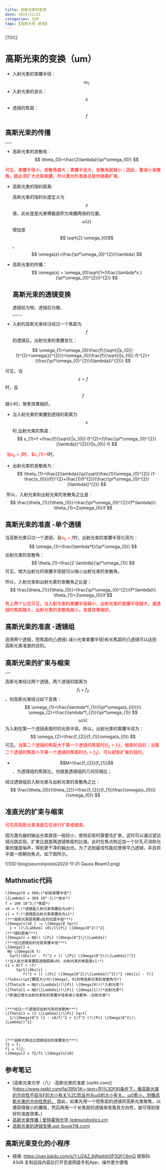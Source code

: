 ```yaml
---
title: 高斯光束的变换
date: 2023/11/21
categories: 光学
tags: [高斯光束 透镜]
---
```


<!-- toc -->

<!-- more -->

[TOC]



# 高斯光束的变换（um）

- 入射光束的束腰半径：$$\omega_{0}$$
- 入射光束的波长：$$\lambda$$
- 透镜的焦距：$$f$$

## 高斯光束的传播

<img src="D:\blog\source\posts\2023-11-21 Gauss Beam\GAUSS.jpg" alt="GAUSS" style="zoom:33%;" />

- 高斯光束的发散角：
  $$
  \theta_{0}=\frac{2\lambda}{\pi*\omega_{0}}
  $$
  

<font color='red'>可见，束腰半径小，发散角越大；束腰半径大，发散角就越小；因此，要减小发散角，就必须扩大光斑束腰，所以激光的准直总是伴随着扩束。</font>

- 高斯光束的瑞利距离:

  高斯光束的瑞利长度定义为 $$z$$值，此长度是光束横截面积为束腰两倍的位置。$$\omega(z)$$ 增加至$$ \sqrt{2} \omega_{0}$$。
  $$
  \omega(z)=\frac{\pi*\omega_{0}^{2}}{\lambda}
  $$
  

- 高斯光束的传播：
  $$
  \omega(s) = \omega_{0}\sqrt{1+(\frac{\lambda*s }{\pi*\omega_{0}^{2}})^{2}}
  $$
  

  ## 高斯光束的透镜变换

  透镜前为物，透镜后为像。

  <img src="D:\blog\source\posts\2023-11-21 Gauss Beam\GASSS LEN.jpg" alt="GASSS LEN" style="zoom:33%;" />

- 入射的高斯光束经过经过一个焦距为$$f$$的透镜后，出射光束的束腰变化：

$$
\omega_{1}=\omega_{0}\frac{f}{\sqrt{(|s_{0}|-f)^{2}+\omega(z)^{2}}}=\omega_{0}\frac{f}{\sqrt{(|s_{0}|-f)^{2}+(\frac{\pi*\omega_{0}^{2}}{\lambda})^{2}}}
$$



可见，当$$s=f$$时，且$$f$$越小时，聚焦效果越好。

- 当入射光束的束腰到透镜的距离为$$s$$时,出射光束的焦距：
  $$
  s_{1}=f
  +\frac{f}{\sqrt{(|s_{0}|-f)^{2}+(\frac{\pi*\omega_{0}^{2}}{\lambda})^{2}}}(|s_{0}|-f)
  $$

​	<font color='red'>当$s_{0}=f$时，$s_{1}=f</font>时，

- 出射光束的发散角为：
  $$
  \theta_{1}=\frac{2\lambda}{\pi}\sqrt{\frac{1}{\omega_{0}^{2}}
  (1-\frac{s_{0}}{f})^{2}+\frac{1}{f^{2}}(\frac{\pi*\omega_{0}^{2}}{\lambda})^{2}}
  $$

​	所以，入射光束和出射光束的发散角之比是：
$$
\frac{\theta_{1}}{\theta_{0}}=\frac{\pi*\omega_{0}^{2}}{f*\lambda}\\
\theta_{1}=2\omega_{0}/f
$$

## 高斯光束的准直 -单个透镜

当高斯光束只过一个透镜，且<font color='red'>$s_{0}=f$</font>时，出射光束的束腰半径化简为：
$$
\omega_{1}=\frac{\lambda*f}{\pi*\omega_{0}}
$$
出射光束的发散角：
$$
\theta_{1}=\frac{2 \lambda}{\pi*\omega_{1}}
$$
可见，增大出射光的束腰半径就可以缩小出射光束的发散角。

所以，入射光束和出射光束的发散角之比是：
$$
\frac{\theta_{1}}{\theta_{0}}=\frac{\pi*\omega_{0}^{2}}{f*\lambda}\\
\theta_{1}=2\omega_{0}/f
$$
<font color='red'>有上两个公式可见，当入射光束的束腰半径越小，出射光束的束腰半径越大，或透镜的焦距越大，出射光束的发散角越小，准直效果越好。</font>

## 高斯光束的准直 -透镜组

选用两个透镜，短焦距的凸透镜( 减小光束束腰半径)和长焦距的凸透镜可以达到高斯光束准直的目的。

## 高斯光束的扩束与缩束

<img src="D:\blog\source\posts\2023-11-21 Gauss Beam\LENS.jpg" alt="LENS" style="zoom:33%;" />

高斯光束经过两个透镜，两个透镜的距离为$$f_{1}+f_{2}$$，则高斯光束经过如下变换：
$$
\omega_{1}=\frac{\lambda*f_{1}}{\pi*\omega(s_{0})}\\
\omega_{2}=\frac{\lambda*f_{2}}{\pi*\omega_{1}}
$$
$$\omega(s)$$为入射在第一个透镜表面时的光斑半径。所以，出射光束的束腰半径为：
$$
\omega_{2}=\frac{f_{2}}{f_{1}}\omega(s_{0})
$$
可见，<font color='red'>当第二个透镜的焦距大于第一个透镜的焦距时($f_{2}>f_{1}$)，缩束的目的；当第二个透镜的焦距小于第一个透镜的焦距时($f_{1}>f_{2}$)，可以起到扩束的目的。</font>

- $$M=\frac{f_{2}}{f_{1}}$$，为透镜组的焦距比，也就是透镜组的几何压缩比；

经过透镜组前入射光束与出射光束的发散角之比：
$$
\frac{\theta_{0}}{\theta_{2}}=\frac{f_{2}}{f_{1}}\frac{\omega(s_{0})}{\omega_{0}}
$$

## 准直光的扩束与缩束

<font color='red'>可先将高斯光束准直后在进行扩束或缩束。</font>

因为激光器的输出光束直径一般较小，使用前有时需要先扩束，这时可以通过望远镜光路实现，扩束比就是两透镜焦距的比值。此时在焦点附近加一个针孔可消除光束的强度噪声，得到更干净的输出光。为了达到最佳性能应使用平凸透镜，并且将平面一侧朝向焦点，如下图所示。

![1](D:\blog\source\posts\2023-11-21 Gauss Beam\1.png) 

## Mathmatic代码

```
\[Omega]0 = 580;(*初始束腰半径*)
\[Lambda] = 369 10^-3;(*波长*)
f = 100 10^3;(*焦距*)
s0 = f;(*透镜距入射光束束腰处为s0*)
s1 = f;(*透镜距出射光束束腰处为s1*)
(***高斯光束距束腰s处的光斑半径***)
\[Omega]s[s0_] := \[Omega]0 Sqrt[
  1 + ((\[Lambda] s0)/(\[Pi] \[Omega]0^2))^2]
(***瑞利距离***)
\[Omega]z = N@(( \[Pi] \[Omega]0^2)/\[Lambda])
(***经过透镜后的光斑束腰半径***)
\[Omega]1 = 
 N@ \[Omega]0 f/
  Sqrt[(Abs[s] - f)^2 + (( \[Pi] \[Omega]0^2)/\[Lambda])^2]
(*当入射光束束腰距透镜距离s时，出射光束的焦距是s1:*)
s1 = N[f + (f/
     Sqrt[(Abs[s] - 
        f)^2 + (( \[Pi] \[Omega]0^2)/\[Lambda])^2])^2 (Abs[s] - f)]
(*Subscript[腰斑大小为\[Omega], 0]的物高斯光束的发散角为*)
\[Theta]0 = N@(\[Lambda]/(\[Pi] \[Omega]0))(*入射光束*)
\[Theta]1 = N@(\[Lambda]/(\[Pi] \[Omega]1))(*出射光束*)
(*即通过增大出射光束到的束腰半径来减小发散角--出射光束*)


(***经过一个透镜后出射光束的发散角***)
\[Theta]1 = (2 \[Lambda])/\[Pi] Sqrt[
  1/\[Omega]0^2 (1 - s0/f)^2 + 1/f^2 ((\[Pi] \[Omega]0^2)/\[Lambda])^2]



(***高斯光束经过透镜组后的束腰变化***)
f2 = f;
f1 = f/2;
\[Omega]2 = f2/f1 \[Omega]s[s0]
```



## 参考笔记

- [高斯光束光学（八）-高斯光束的准直 (optkt.com)](https://www.optkt.com/fa/399/1#:~:text=在l%3DF的条件下，像高斯光束的方向性不但与F的大小有关%2C而且也与ω0的大小有关。,ω0愈小，则像高斯光束的方向性愈好。 因此，如果先用一个短焦距的透镜将高斯光束聚焦，以便获得极小的腰斑，然后再用一个长焦距的透镜来改善其方向性，就可得到很好的准直效果。)
- [高斯光束传播 | 爱特蒙特光学 (edmundoptics.cn)](https://www.edmundoptics.cn/knowledge-center/application-notes/lasers/gaussian-beam-propagation/)
- [高斯光束的透镜变换.ppt (book118.com)](https://max.book118.com/html/2017/0528/109763935.shtm)

## 高斯光束变化的小程序

- 链接: https://pan.baidu.com/s/1-IJ2AZ_6Wgdoh0P3QFC6mQ 提取码: 43d8 复制这段内容后打开百度网盘手机App，操作更方便哦
